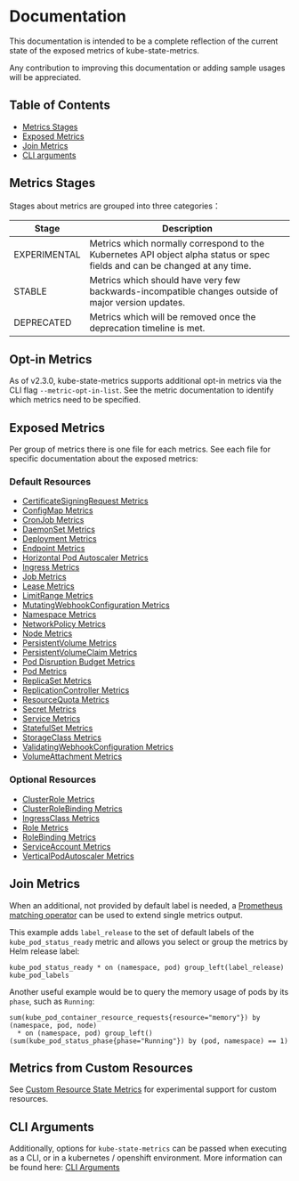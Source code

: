 # Documentation

This documentation is intended to be a complete reflection of the current state of the exposed metrics of kube-state-metrics.

Any contribution to improving this documentation or adding sample usages will be appreciated.

## Table of Contents

- [Metrics Stages](#metrics-stages)
- [Exposed Metrics](#exposed-metrics)
- [Join Metrics](#join-metrics)
- [CLI arguments](#cli-arguments)

## Metrics Stages

Stages about metrics are grouped into three categories：

| Stage        | Description                                                                                                                |
| ------------ | -------------------------------------------------------------------------------------------------------------------------- |
| EXPERIMENTAL | Metrics which normally correspond to the Kubernetes API object alpha status or spec fields and can be changed at any time. |
| STABLE       | Metrics which should have very few backwards-incompatible changes outside of major version updates.                        |
| DEPRECATED   | Metrics which will be removed once the deprecation timeline is met.                                                        |

## Opt-in Metrics

As of v2.3.0, kube-state-metrics supports additional opt-in metrics via the CLI flag `--metric-opt-in-list`. See the metric documentation to identify which metrics need to be specified.

## Exposed Metrics

Per group of metrics there is one file for each metrics.
See each file for specific documentation about the exposed metrics:

### Default Resources

- [CertificateSigningRequest Metrics](metrics/authentication/certificatesigningrequest-metrics.md)
- [ConfigMap Metrics](metrics/config-and-storage//configmap-metrics.md)
- [CronJob Metrics](metrics/workload/cronjob-metrics.md)
- [DaemonSet Metrics](metrics/workload/daemonset-metrics.md)
- [Deployment Metrics](metrics/workload/deployment-metrics.md)
- [Endpoint Metrics](metrics/service/endpoint-metrics.md)
- [Horizontal Pod Autoscaler Metrics](metrics/workload/horizontalpodautoscaler-metrics.md)
- [Ingress Metrics](metrics/service/ingress-metrics.md)
- [Job Metrics](metrics/workload/job-metrics.md)
- [Lease Metrics](metrics/cluster/lease-metrics.md)
- [LimitRange Metrics](metrics/policy/limitrange-metrics.md)
- [MutatingWebhookConfiguration Metrics](metrics/extend/mutatingwebhookconfiguration-metrics.md)
- [Namespace Metrics](metrics/cluster/namespace-metrics.md)
- [NetworkPolicy Metrics](metrics/policy/networkpolicy-metrics.md)
- [Node Metrics](metrics/cluster/node-metrics.md)
- [PersistentVolume Metrics](metrics/config-and-storage/persistentvolume-metrics.md)
- [PersistentVolumeClaim Metrics](metrics/config-and-storage/persistentvolumeclaim-metrics.md)
- [Pod Disruption Budget Metrics](metrics/policy/poddisruptionbudget-metrics.md)
- [Pod Metrics](metrics/workload/pod-metrics.md)
- [ReplicaSet Metrics](metrics/workload/replicaset-metrics.md)
- [ReplicationController Metrics](metrics/workload/replicationcontroller-metrics.md)
- [ResourceQuota Metrics](metrics/policy/resourcequota-metrics.md)
- [Secret Metrics](metrics/config-and-storage/secret-metrics.md)
- [Service Metrics](metrics/service/service-metrics.md)
- [StatefulSet Metrics](metrics/workload/statefulset-metrics.md)
- [StorageClass Metrics](metrics/config-and-storage/storageclass-metrics.md)
- [ValidatingWebhookConfiguration Metrics](metrics/extend/validatingwebhookconfiguration-metrics.md)
- [VolumeAttachment Metrics](metrics/config-and-storage/volumeattachment-metrics.md)

### Optional Resources

- [ClusterRole Metrics](metrics/authorization/clusterrole-metrics.md)
- [ClusterRoleBinding Metrics](metrics/authorization/clusterrolebinding-metrics.md)
- [IngressClass Metrics](metrics/service/ingressclass-metrics.md)
- [Role Metrics](metrics/authorization/role-metrics.md)
- [RoleBinding Metrics](metrics/authorization/rolebinding-metrics.md)
- [ServiceAccount Metrics](metrics/authentication/serviceaccount-metrics.md)
- [VerticalPodAutoscaler Metrics](metrics/extend/verticalpodautoscaler-metrics.md)

## Join Metrics

When an additional, not provided by default label is needed, a [Prometheus matching operator](https://prometheus.io/docs/prometheus/latest/querying/operators/#vector-matching)
can be used to extend single metrics output.

This example adds `label_release` to the set of default labels of the `kube_pod_status_ready` metric
and allows you select or group the metrics by Helm release label:

```
kube_pod_status_ready * on (namespace, pod) group_left(label_release) kube_pod_labels
```

Another useful example would be to query the memory usage of pods by its `phase`, such as `Running`:

```
sum(kube_pod_container_resource_requests{resource="memory"}) by (namespace, pod, node)
  * on (namespace, pod) group_left() (sum(kube_pod_status_phase{phase="Running"}) by (pod, namespace) == 1)
```

## Metrics from Custom Resources

See [Custom Resource State Metrics](metrics/extend/customresourcestate-metrics.md) for experimental support for custom resources.

## CLI Arguments

Additionally, options for `kube-state-metrics` can be passed when executing as a CLI, or in a kubernetes / openshift environment. More information can be found here: [CLI Arguments](developer/cli-arguments.md)
